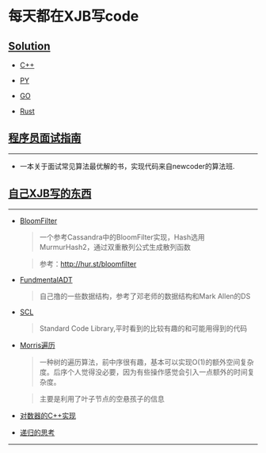 # 每天都在XJB写code

## [Solution](Solution)

+ [C++](Solution/CPP)


+ [PY](Solution/PY)

+ [GO](Solution/sbgo)

+ [Rust](Solution/Rust)

## [程序员面试指南](CodingInterviewGuide)
---
+ 一本关于面试常见算法最优解的书，实现代码来自newcoder的算法班.

## [自己XJB写的东西](XJBX)
---

+ [BloomFilter](XJBX/Bloomfilter)

    > 一个参考Cassandra中的BloomFilter实现，Hash选用MurmurHash2，通过双重散列公式生成散列函数
    
    > 参考：http://hur.st/bloomfilter

+ [FundmentalADT](XJBX/FundementalADT)
    > 自己撸的一些数据结构，参考了邓老师的数据结构和Mark Allen的DS

+ [SCL](XJBX/SCL)
    > Standard Code Library,平时看到的比较有趣的和可能用得到的代码
+ [Morris遍历](XJBX/SCL/Graph/MorrisTraverse.hpp)
    > 一种树的遍历算法，前中序很有趣，基本可以实现O(1)的额外空间复杂度。后序个人觉得没必要，因为有些操作感觉会引入一点额外的时间复杂度。
    
    > 主要是利用了叶子节点的空悬孩子的信息
+ [对数器的C++实现](XJBX/comparing_figure_device.cpp)

+ [递归的思考](XJBX/recursion.h) 
---
